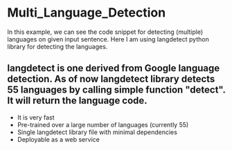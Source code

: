# Multi_Language_Detection
In this example, we can see the code snippet for detecting (multiple) languages on given input sentence. Here I am using langdetect  python library for detecting the languages.

## langdetect is one derived from Google language detection. As of now langdetect library detects 55 languages by calling simple function "detect". It will return the language code.

- It is very fast
- Pre-trained over a large number of languages (currently 55)
- Single langdetect library file with minimal dependencies
- Deployable as a web service
